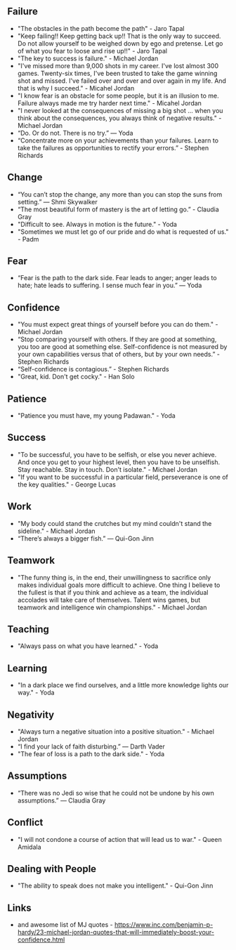 ## Failure
- "The obstacles in the path become the path" - Jaro Tapal
- "Keep failing!! Keep getting back up!! That is the only way to succeed. Do not allow yourself to be weighed down by ego and pretense. Let go of what you fear to loose and rise up!!" - Jaro Tapal
- "The key to success is failure." - Michael Jordan
- "I've missed more than 9,000 shots in my career. I've lost almost 300 games. Twenty-six times, I've been trusted to take the game winning shot and missed. I've failed over and over and over again in my life. And that is why I succeed." - Micahel Jordan
- "I know fear is an obstacle for some people, but it is an illusion to me. Failure always made me try harder next time." - Micahel Jordan
-  "I never looked at the consequences of missing a big shot ... when you think about the consequences, you always think of negative results." - Michael Jordan
- “Do. Or do not. There is no try.” — Yoda
- “Concentrate more on your achievements than your failures. Learn to take the failures as opportunities to rectify your errors.” - Stephen Richards

## Change
- “You can’t stop the change, any more than you can stop the suns from setting.” — Shmi Skywalker
- “The most beautiful form of mastery is the art of letting go.” - Claudia Gray
- "Difficult to see. Always in motion is the future." - Yoda
-  "Sometimes we must let go of our pride and do what is requested of us." - Padm

## Fear
- “Fear is the path to the dark side. Fear leads to anger; anger leads to hate; hate leads to suffering. I sense much fear in you.” — Yoda

## Confidence
- "You must expect great things of yourself before you can do them." - Michael Jordan
- “Stop comparing yourself with others. If they are good at something, you too are good at something else. Self-confidence is not measured by your own capabilities versus that of others, but by your own needs.” - Stephen Richards
- “Self-confidence is contagious.” - Stephen Richards
- "Great, kid. Don't get cocky." - Han Solo

## Patience
- "Patience you must have, my young Padawan." - Yoda

## Success
- "To be successful, you have to be selfish, or else you never achieve. And once you get to your highest level, then you have to be unselfish. Stay reachable. Stay in touch. Don't isolate." - Michael Jordan
- "If you want to be successful in a particular field, perseverance is one of the key qualities." - George Lucas

## Work
- "My body could stand the crutches but my mind couldn't stand the sideline." - Michael Jordan
- “There’s always a bigger fish.” — Qui-Gon Jinn

## Teamwork
- "The funny thing is, in the end, their unwillingness to sacrifice only makes individual goals more difficult to achieve. One thing I believe to the fullest is that if you think and achieve as a team, the individual accolades will take care of themselves. Talent wins games, but teamwork and intelligence win championships." - Michael Jordan

## Teaching
- "Always pass on what you have learned." - Yoda

## Learning
- "In a dark place we find ourselves, and a little more knowledge lights our way." - Yoda

## Negativity 
- "Always turn a negative situation into a positive situation." - Michael Jordan
- “I find your lack of faith disturbing.” — Darth Vader
- "The fear of loss is a path to the dark side." - Yoda

## Assumptions
- “There was no Jedi so wise that he could not be undone by his own assumptions.” ― Claudia Gray

## Conflict
- "I will not condone a course of action that will lead us to war." - Queen Amidala

## Dealing with People
- "The ability to speak does not make you intelligent." - Qui-Gon Jinn

## Links
- and awesome list of MJ quotes - https://www.inc.com/benjamin-p-hardy/23-michael-jordan-quotes-that-will-immediately-boost-your-confidence.html
